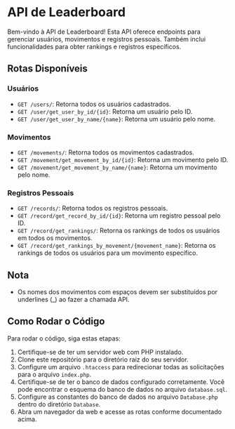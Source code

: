# API de Leaderboard

Bem-vindo à API de Leaderboard! Esta API oferece endpoints para gerenciar usuários, movimentos e registros pessoais. Também inclui funcionalidades para obter rankings e registros específicos.

## Rotas Disponíveis

### Usuários
- `GET /users/`: Retorna todos os usuários cadastrados.
- `GET /user/get_user_by_id/{id}`: Retorna um usuário pelo ID.
- `GET /user/get_user_by_name/{name}`: Retorna um usuário pelo nome.

### Movimentos
- `GET /movements/`: Retorna todos os movimentos cadastrados.
- `GET /movement/get_movement_by_id/{id}`: Retorna um movimento pelo ID.
- `GET /movement/get_movement_by_name/{name}`: Retorna um movimento pelo nome.

### Registros Pessoais
- `GET /records/`: Retorna todos os registros pessoais.
- `GET /record/get_record_by_id/{id}`: Retorna um registro pessoal pelo ID.
- `GET /record/get_rankings/`: Retorna os rankings de todos os usuários em todos os movimentos.
- `GET /record/get_rankings_by_movement/{movement_name}`: Retorna os rankings de todos os usuários para um movimento específico.

## Nota
- Os nomes dos movimentos com espaços devem ser substituídos por underlines (_) ao fazer a chamada API.

## Como Rodar o Código

Para rodar o código, siga estas etapas:

1. Certifique-se de ter um servidor web com PHP instalado.
2. Clone este repositório para o diretório raiz do seu servidor.
3. Configure um arquivo `.htaccess` para redirecionar todas as solicitações para o arquivo `index.php`.
4. Certifique-se de ter o banco de dados configurado corretamente. Você pode encontrar o esquema do banco de dados no arquivo `database.sql`.
5. Configure as constantes do banco de dados no arquivo `Database.php` dentro do diretório `Database`.
6. Abra um navegador da web e acesse as rotas conforme documentado acima.

